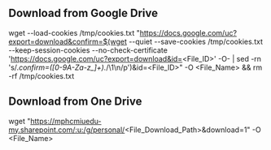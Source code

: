 ## Download from Google Drive

wget --load-cookies /tmp/cookies.txt "https://docs.google.com/uc?export=download&confirm=$(wget --quiet --save-cookies /tmp/cookies.txt --keep-session-cookies --no-check-certificate 'https://docs.google.com/uc?export=download&id=<File_ID>' -O- | sed -rn 's/.*confirm=([0-9A-Za-z_]+).*/\1\n/p')&id=<File_ID>" -O <File_Name> && rm -rf /tmp/cookies.txt

## Download from One Drive

wget "https://mphcmiuedu-my.sharepoint.com/:u:/g/personal/<File_Download_Path>&download=1" -O <File_Name>


